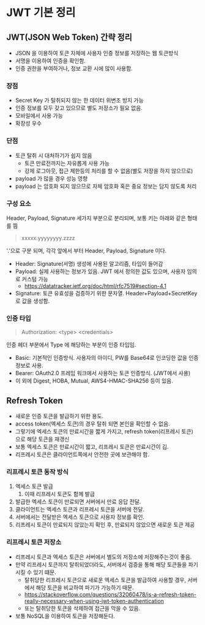 # JWT 기본 정리

## JWT(JSON Web Token) 간략 정리
* JSON 을 이용하여 토큰 자체에 사용자 인증 정보를 저장하는 웹 토큰방식
* 서명을 이용하여 인증을 확인함.
* 인증 권한을 부여하거나, 정보 교환 시에 많이 사용함.

### 장점
* Secret Key 가 탈취되지 않는 한 데이터 위변조 방지 가능
* 인증 정보를 모두 갖고 있으므로 별도 저장소가 필요 없음.
* 모바일에서 사용 가능
* 확장성 우수

### 단점
* 토큰 탈취 시 대처하기가 쉽지 않음
  * 토큰 만료전까지는 자유롭게 사용 가능
  * 강제 로그아웃, 접근 제한등의 처리를 할 수 없음(별도 저장을 하지 않으므로)
* payload 가 많을 경우 성능 영향
* payload 는 암호화 되지 않으므로 자체 암호화 혹은 중요 정보는 담지 않도록 처리

### 구성 요소
Header, Payload, Signature 세가지 부분으로 분리되며, 보통 키는 아래와 같은 형태를 띔
> xxxxx.yyyyyyyy.zzzz

'.'으로 구분 되며, 각각 앞에서 부터 Header, Payload, Signature 이다. 

* Header: Signature(서명) 생성에 사용된 알고리즘, 타입이 들어감
* Payload: 실제 사용하는 정보가 있음. JWT 에서 정의한 값도 있으며, 사용자 임의로 커스텀 가능
  * https://datatracker.ietf.org/doc/html/rfc7519#section-4.1
* Signature: 토큰 유효성을 검증하기 위한 문자열. Header+Payload+SecretKey 로 값을 생성함.

### 인증 타입
> Authorization: &#60;type&#62; &#60;credentials&#62;

인증 헤더 부분에서 Type 에 해당하는 부분이 인증 타입임.

* Basic: 기본적인 인증방식. 사용자의 아이디, PW를 Base64로 인코딩한 값을 인증정보로 사용.
* Bearer: OAuth2.0 프레임 워크에서 사용하는 토큰 인증방식. (JWT에서 사용)
* 이 외에 Digest, HOBA, Mutual, AWS4-HMAC-SHA256 등이 있음.

## Refresh Token

* 새로운 인증 토큰을 발급하기 위한 용도.
* access token(엑세스 토큰)의 경우 탈취 되면 본인을 확인할 수 없음.
* 그렇기에 엑세스 토큰의 만료시간을 짧게 가지고, refresh token(리프레시 토큰) 으로 해당 토큰을 재갱신
* 보통 엑세스 토큰은 만료시간이 짧고, 리프레시 토큰은 만료시간이 김.
* 리프레시 토큰은 클라이언트쪽에서 안전한 곳에 보관해야 함.

### 리프레시 토큰 동작 방식
1. 엑세스 토큰 발급
   1. 이때 리프레시 토큰도 함께 발급
2. 발급한 엑세스 토큰이 만료되면 서버에서 만료 응답 전달.
3. 클라이언트는 엑세스 토큰과 리프레시 토큰을 서버에 전달.
4. 서버에서는 전달받은 엑세스 토큰으로 사용자 정보를 확인.
5. 리프레시 토큰이 만료되지 않았는지 확인 후, 만료되지 않았으면 새로운 토큰 제공

### 리프레시 토큰 저장소
* 리프레시 토큰과 엑세스 토큰은 서버에서 별도의 저장소에 저장해주는것이 좋음.
* 만약 리프레시 토큰까지 탈취되었더라도, 서버에서 검증을 통해 해당 토큰들을 파기시킬 수 있기 떄문.
  * 탈취당한 리프레시 토큰으로 새로운 엑세스 토큰을 발급하여 사용할 경우, 서버에서 해당 토큰을 비교하여 파기가 가능하기 때문.
  * https://stackoverflow.com/questions/32060478/is-a-refresh-token-really-necessary-when-using-jwt-token-authentication
  * 또는 탈취당한 토큰을 삭제하여 접근을 막을 수 있음.
* 보통 NoSQL을 이용하여 토큰을 저장해둔다.
